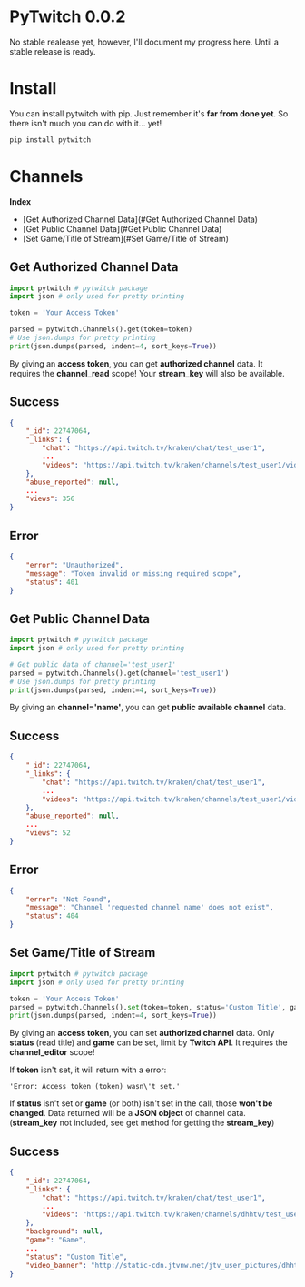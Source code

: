 PyTwitch 0.0.2
===

No stable realease yet, however, I'll document my progress here. Until a stable release is ready.

Install
===

You can install pytwitch with pip. Just remember it's __far from done yet__. So there isn't much you can do with it... yet!

```bash
pip install pytwitch
```

Channels
===

__Index__

- [Get Authorized Channel Data](#Get Authorized Channel Data)
- [Get Public Channel Data](#Get Public Channel Data)
- [Set Game/Title of Stream](#Set Game/Title of Stream)

Get Authorized Channel Data
---

```python
import pytwitch # pytwitch package
import json # only used for pretty printing

token = 'Your Access Token'

parsed = pytwitch.Channels().get(token=token)
# Use json.dumps for pretty printing
print(json.dumps(parsed, indent=4, sort_keys=True))
```

By giving an __access token__, you can get __authorized channel__ data.
It requires the __channel_read__ scope!
Your __stream_key__ will also be available.

Success
---

```json
{
    "_id": 22747064,
    "_links": {
        "chat": "https://api.twitch.tv/kraken/chat/test_user1",
        ...
        "videos": "https://api.twitch.tv/kraken/channels/test_user1/videos"
    },
    "abuse_reported": null,
    ...
    "views": 356
}
```

Error
---

```json
{
    "error": "Unauthorized",
    "message": "Token invalid or missing required scope",
    "status": 401
}
```

Get Public Channel Data
---

```python
import pytwitch # pytwitch package
import json # only used for pretty printing

# Get public data of channel='test_user1'
parsed = pytwitch.Channels().get(channel='test_user1')
# Use json.dumps for pretty printing
print(json.dumps(parsed, indent=4, sort_keys=True))
```

By giving an __channel='name'__, you can get __public available channel__ data.

Success
---

```json
{
    "_id": 22747064,
    "_links": {
        "chat": "https://api.twitch.tv/kraken/chat/test_user1",
        ...
        "videos": "https://api.twitch.tv/kraken/channels/test_user1/videos"
    },
    "abuse_reported": null,
    ...
    "views": 52
}
```

Error
---

```json
{
    "error": "Not Found",
    "message": "Channel 'requested channel name' does not exist",
    "status": 404
}
```

Set Game/Title of Stream
---

```python
import pytwitch # pytwitch package
import json # only used for pretty printing

token = 'Your Access Token'
parsed = pytwitch.Channels().set(token=token, status='Custom Title', game="Game")
print(json.dumps(parsed, indent=4, sort_keys=True))
```

By giving an __access token__, you can set __authorized channel__ data.
Only __status__ (read title) and __game__ can be set, limit by __Twitch API__.
It requires the __channel_editor__ scope!

If __token__ isn't set, it will return with a error:

```
'Error: Access token (token) wasn\'t set.'
```

If __status__ isn't set or __game__ (or both) isn't set in the call, those __won't be changed__.
Data returned will be a __JSON object__ of channel data. (__stream_key__ not included, see get method for getting the __stream_key__)

Success
---

```json
{
    "_id": 22747064,
    "_links": {
        "chat": "https://api.twitch.tv/kraken/chat/test_user1",
        ...
        "videos": "https://api.twitch.tv/kraken/channels/dhhtv/test_user1"
    },
    "background": null,
    "game": "Game",
    ...
    "status": "Custom Title",
    "video_banner": "http://static-cdn.jtvnw.net/jtv_user_pictures/dhhtv-channel_offline_image-c7687423fa9f7b40-640x360.jpeg"
}
```
